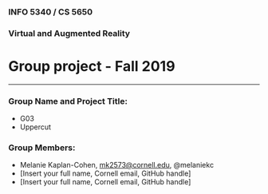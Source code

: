 ### INFO 5340 / CS 5650
### Virtual and Augmented Reality 
# Group project - Fall 2019

<hr>

### Group Name and Project Title:
- G03
- Uppercut

### Group Members:

- Melanie Kaplan-Cohen, mk2573@cornell.edu, @melaniekc
- [Insert your full name, Cornell email, GitHub handle]
- [Insert your full name, Cornell email, GitHub handle]



